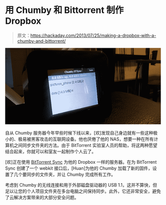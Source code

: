 # 用 Chumby 和 Bittorrent 制作 Dropbox

> 原文：<https://hackaday.com/2013/07/25/making-a-dropbox-with-a-chumby-and-bittorrent/>

![chumby](img/04d472d62aa8699751330d99ff6d93b4.png)

自从 Chumby 服务器今年早些时候下线以来，[欢]发现自己身边就有一些这种极小的、极易被黑客攻击的互联网设备。他也厌倦了他的 NAS，想要一种在所有计算机之间同步文件夹的方法。由于 BitTorrent 实验室人员的帮助，将这两种愿望结合起来，你就可以和室友一起制作个人云了。

[欢]正在使用 [BitTorrent Sync](http://labs.bittorrent.com/experiments/sync.html) 为他的 Dropbox 一样的服务器。在为 BitTorrent Sync 创建了一个 webkit 接口后，[Huan]为他的 Chumby 加载了新的固件，设置了几个要同步的文件夹，并让 Chumby 完成所有工作。

考虑到 Chumby 的无线连接和用于外部磁盘驱动器的 USB 1.1，这并不算快，但足以让您的个人项目文件夹在多台电脑之间保持同步。此外，它还非常安全，避免了云解决方案带来的大部分安全问题。